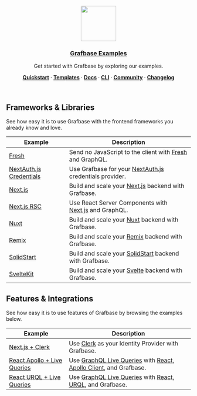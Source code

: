 <p align="center">
  <a href="https://grafbase.com">
    <img src="https://grafbase.com/images/other/grafbase-logo-circle.png" height="96">
    <h3 align="center">Grafbase Examples</h3>
  </a>
</p>

<p align="center">
 Get started with Grafbase by exploring our examples.
</p>

<p align="center">
  <a href="https://grafbase.com/docs/quickstart/get-started"><strong>Quickstart</strong></a> ·
  <a href="/templates"><strong>Templates</strong></a> ·
  <a href="https://grafbase.com/docs"><strong>Docs</strong></a> ·
  <a href="https://grafbase.com/cli"><strong>CLI</strong></a> ·
  <a href="https://grafbase.com/community"><strong>Community</strong></a> ·
  <a href="https://grafbase.com/changelog"><strong>Changelog</strong></a>
</p>

<br/>

## Frameworks & Libraries

See how easy it is to use Grafbase with the frontend frameworks you already know and love.

| Example                                          | Description                                                                                       |
| ------------------------------------------------ | ------------------------------------------------------------------------------------------------- |
| [Fresh](/fresh)                                  | Send no JavaScript to the client with [Fresh](https://grafbase.com/frameworks/fresh) and GraphQL. |
| [NextAuth.js Credentials](/nextauth-credentials) | Use Grafbase for your [NextAuth.js](https://nextauth.js.org) credentials provider.                |
| [Next.js](/nextjs)                               | Build and scale your [Next.js](https://grafbase.com/frameworks/nextjs) backend with Grafbase.     |
| [Next.js RSC](/nextjs-rsc)                       | Use React Server Components with [Next.js](https://grafbase.com/frameworks/nextjs) and GraphQL.   |
| [Nuxt](/nuxt)                                    | Build and scale your [Nuxt](https://grafbase.com/frameworks/nuxt) backend with Grafbase.          |
| [Remix](/remix)                                  | Build and scale your [Remix](https://grafbase.com/frameworks/remix) backend with Grafbase.        |
| [SolidStart](/solidstart)                        | Build and scale your [SolidStart](https://start.solidjs.com) backend with Grafbase.               |
| [SvelteKit](/sveltekit)                          | Build and scale your [Svelte](https://grafbase.com/frameworks/sveltekit) backend with Grafbase.   |

## Features & Integrations

See how easy it is to use features of Grafbase by browsing the examples below.

| Example                                           | Description                                                                                                                                                                              |
| ------------------------------------------------- | ---------------------------------------------------------------------------------------------------------------------------------------------------------------------------------------- |
| [Next.js + Clerk](/nextjs-clerk)                  | Use [Clerk](https://clerk.dev/integrations/grafbase) as your Identity Provider with Grafbase.                                                                                            |
| [React Apollo + Live Queries](/react-apollo-live) | Use [GraphQL Live Queries](https://grafbase.com/docs/realtime/live-queries) with [React](https://reactjs.org), [Apollo Client](https://www.apollographql.com/docs/react/), and Grafbase. |
| [React URQL + Live Queries](/react-urql-live)     | Use [GraphQL Live Queries](https://grafbase.com/docs/realtime/live-queries) with [React](https://reactjs.org/), [URQL](https://formidable.com/open-source/urql/), and Grafbase.          |
